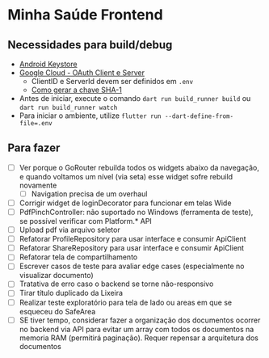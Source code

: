 # Minha Saúde Frontend

## Necessidades para build/debug

-   [Android Keystore](https://docs.flutter.dev/deployment/android#sign-the-app)
-   [Google Cloud - OAuth Client e Server](https://developer.android.com/identity/sign-in/credential-manager-siwg#set-google)
    -   ClientID e ServerId devem ser definidos em `.env`
    -   [Como gerar a chave SHA-1](https://stackoverflow.com/questions/51845559/generate-sha-1-for-flutter-react-native-android-native-app)
-   Antes de iniciar, execute o comando `dart run build_runner build` ou `dart run build_runner watch`
-   Para iniciar o ambiente, utilize `flutter run --dart-define-from-file=.env`

## Para fazer

-   [ ] Ver porque o GoRouter rebuilda todos os widgets abaixo da navegação, e quando voltamos um nível (via seta) esse widget sofre rebuild novamente
    -   [ ] Navigation precisa de um overhaul
-   [ ] Corrigir widget de loginDecorator para funcionar em telas Wide
-   [ ] PdfPinchController: não suportado no Windows (ferramenta de teste), se possível verificar com Platform.\* API
-   [ ] Upload pdf via arquivo seletor
-   [ ] Refatorar ProfileRepository para usar interface e consumir ApiClient
-   [ ] Refatorar ShareRepository para usar interface e consumir ApiClient
-   [ ] Refatorar tela de compartilhamento
-   [ ] Escrever casos de teste para avaliar edge cases (especialmente no visualizar documento)
-   [ ] Tratativa de erro caso o backend se torne não-responsivo
-   [ ] Tirar título duplicado da Lixeira
-   [ ] Realizar teste exploratório para tela de lado ou areas em que se esqueceu do SafeArea
-   [ ] SE tiver tempo, considerar fazer a organização dos documentos ocorrer no backend via API para evitar um array com todos os documentos na memoria RAM (permitirá paginação). Requer repensar a arquitetura dos documentos
